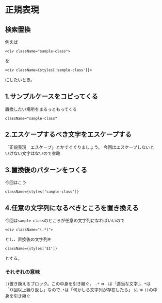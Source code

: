 # 正規表現

## 検索置換
例えば
```
<div className="sample-class">
```
を
```
<div className={styles['sample-class']}>
```

にしたいとき。

## 1.サンプルケースをコピってくる
置換したい場所をまるっともってくる

```
className="sample-class"
```
## 2.エスケープするべき文字をエスケープする

「正規表現　エスケープ」とかでぐぐりましょう。
今回はエスケープしないといけない文字はないので省略

## 3.置換後のパターンをつくる
今回はこう

```
className={styles['sample-class']}
```

## 4.任意の文字列になるべきところを置き換える
今回は`sample-class`のところが任意の文字列になればいいので

```
<div className="(.*)">
```

とし、置換後の文字列を

```
className={styles['$1']}
```
とする。

### それぞれの意味
`()`置き換えるブロック。この中身を引き継ぐ。
`.*` => `.`は「適当な文字」、`*`は「０回以上繰り返し」なので`.*`は「何かしら文字列が存在したら」
`$1` => `()`の中身を引き継ぐ









